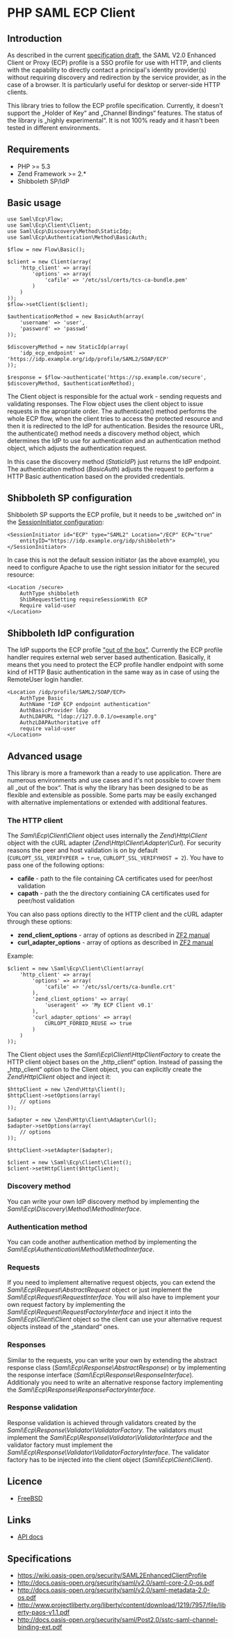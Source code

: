 # PHP SAML ECP Client

## Introduction

As described in the current [specification draft](https://wiki.oasis-open.org/security/SAML2EnhancedClientProfile), the SAML V2.0 Enhanced Client or Proxy (ECP) profile is a SSO profile for use with HTTP, and clients with the capability to directly contact a principal's identity provider(s) without requiring discovery and redirection by the service provider, as in the case of a browser. It is particularly useful for desktop or server-side HTTP clients.

This library tries to follow the ECP profile specification. Currently, it doesn't support the „Holder of Key“ and „Channel Bindings“ features. The status of the library is „highly experimental“. It is not 100% ready and it hasn't been tested in different environments.

## Requirements

* PHP >= 5.3
* Zend Framework >= 2.*
* Shibboleth SP/IdP

## Basic usage

    use Saml\Ecp\Flow;
    use Saml\Ecp\Client\Client;
    use Saml\Ecp\Discovery\Method\StaticIdp;
    use Saml\Ecp\Authentication\Method\BasicAuth;

    $flow = new Flow\Basic();
 
    $client = new Client(array( 
        'http_client' => array(
            'options' => array(
                'cafile' => '/etc/ssl/certs/tcs-ca-bundle.pem'
            )
        )
    ));
    $flow->setClient($client);
 
    $authenticationMethod = new BasicAuth(array(
        'username' => 'user', 
        'password' => 'passwd' 
    ));
 
    $discoveryMethod = new StaticIdp(array(
        'idp_ecp_endpoint' => 'https://idp.example.org/idp/profile/SAML2/SOAP/ECP'
    ));
 
    $response = $flow->authenticate('https://sp.example.com/secure', $discoveryMethod, $authenticationMethod);

The Client object is responsible for the actual work - sending requests and validating responses. The Flow object uses the client object to issue requests in the apropriate order. The authenticate() method performs the whole ECP flow, when the client tries to access the protected resource and then it is redirected to the IdP for authentication. Besides the resource URL, the authenticate() method needs a discovery method object, which determines the IdP to use for authentication and an authentication method object, which adjusts the authentication request.

In this case the discovery method (_StaticIdP_) just returns the IdP endpoint. The authentication method (_BasicAuth_) adjusts the request to perform a HTTP Basic authentication based on the provided credentials.

## Shibboleth SP configuration

Shibboleth SP supports the ECP profile, but it needs to be „switched on“ in the [SessionInitiator configuration](https://wiki.shibboleth.net/confluence/display/SHIB2/NativeSPSessionInitiator#NativeSPSessionInitiator-SAML2SessionInitiatorProtocolHandler):

    <SessionInitiator id="ECP" type="SAML2" Location="/ECP" ECP="true" 
        entityID="https://idp.example.org/idp/shibboleth">
    </SessionInitiator>

In case this is not the default session initiator (as the above example), you need to configure Apache to use the right session initiator for the secured resource:

    <Location /secure>
        AuthType shibboleth  
        ShibRequestSetting requireSessionWith ECP
        Require valid-user
    </Location>

## Shibboleth IdP configuration

The IdP supports the ECP profile ["out of the box"](https://wiki.shibboleth.net/confluence/display/SHIB2/IdPEnableECP). Currently the ECP profile handler requires external web server based authentication. Basically, it means thet you need to protect the ECP profile handler endpoint with some kind of HTTP Basic authentication in the same way as in case of using the RemoteUser login handler.

    <Location /idp/profile/SAML2/SOAP/ECP>
        AuthType Basic
        AuthName "IdP ECP endpoint authentication"
        AuthBasicProvider ldap
        AuthLDAPURL "ldap://127.0.0.1/o=example.org"
        AuthzLDAPAuthoritative off
        require valid-user
    </Location>

## Advanced usage

This library is more a framework than a ready to use application. There are numerous environments and use cases and it's not possible to cover them all „out of the box“. That is why the library has been designed to be as flexible and extensible as possible. Some parts may be easily exchanged with alternative implementations or extended with additional features.

### The HTTP client

The _Saml\Ecp\Client\Client_ object uses internally the _Zend\Http\Client_ object with the cURL adapter (_Zend\Http\Client\Adapter\Curl_). For security reasons the peer and host validation is on by default (`CURLOPT_SSL_VERIFYPEER = true`, `CURLOPT_SSL_VERIFYHOST = 2`). You have to pass one of the following options:

* **cafile** - path to the file containing CA certificates used for peer/host validation
* **capath** - path the the directory contiaining CA certificates used for peer/host validation

You can also pass options directly to the HTTP client and the cURL adapter through these options:

* **zend_client_options** - array of options as described in [ZF2 manual](https://packages.zendframework.com/docs/latest/manual/en/modules/zend.http.client.html)
* **curl_adapter_options** - array of options as described in [ZF2 manual](https://packages.zendframework.com/docs/latest/manual/en/modules/zend.http.client.adapters.html#the-curl-adapter)

Example:

    $client = new \Saml\Ecp\Client\Client(array(
        'http_client' => array(
            'options' => array(
                'cafile' => '/etc/ssl/certs/ca-bundle.crt'
            ),
            'zend_client_options' => array(
                'useragent' => 'My ECP Client v0.1'
            ),
            'curl_adapter_options' => array(
                CURLOPT_FORBID_REUSE => true
            )
        )
    ));

The Client object uses the _Saml\Ecp\Client\HttpClientFactory_ to create the HTTP client object bases on the „http_client“ option. Instead of passing the „http_client“ option to the Client object, you can explicitly create the _Zend\Http\Client_ object and inject it:

    $httpClient = new \Zend\Http\Client();
    $httpClient->setOptions(array(
        // options
    ));
 
    $adapter = new \Zend\Http\Client\Adapter\Curl();
    $adapter->setOptions(array(
        // options
    ));
 
    $httpClient->setAdapter($adapter);
 
    $client = new \Saml\Ecp\Client\Client();
    $client->setHttpClient($httpClient);

### Discovery method

You can write your own IdP discovery method by implementing the _Saml\Ecp\Discovery\Method\MethodInterface_.

### Authentication method

You can code another authentication method by implementing the _Saml\Ecp\Authentication\Method\MethodInterface_.

### Requests

If you need to implement alternative request objects, you can extend the _Saml\Ecp\Request\AbstractRequest_ object or just implement the _Saml\Ecp\Request\RequestInterface_. You will also have to implement your own request factory by implementing the _Saml\Ecp\Request\RequestFactoryInterface_ and inject it into the _Saml\Ecp\Client\Client_ object so the client can use your alternative request objects instead of the „standard“ ones.

### Responses

Similar to the requests, you can write your own by extending the abstract response class (_Saml\Ecp\Response\AbstractResponse_) or by implementing the response interface (_Saml\Ecp\Response\ResponseInterface_). Additionaly you need to write an alternative response factory implementing the _Saml\Ecp\Response\ResponseFactoryInterface_.

### Response validation

Response validation is achieved through validators created by the _Saml\Ecp\Response\Validator\ValidatorFactory_. The validators must implement the _Saml\Ecp\Response\Validator\ValidatorInterface_ and the validator factory must implement the _Saml\Ecp\Response\Validator\ValidatorFactoryInterface_. The validator factory has to be injected into the client object (_Saml\Ecp\Client\Client_).

## Licence

* [FreeBSD](http://debug.cz/license/freebsd)

## Links

* [API docs]()

## Specifications

* https://wiki.oasis-open.org/security/SAML2EnhancedClientProfile
* http://docs.oasis-open.org/security/saml/v2.0/saml-core-2.0-os.pdf
* http://docs.oasis-open.org/security/saml/v2.0/saml-metadata-2.0-os.pdf
* http://www.projectliberty.org/liberty/content/download/1219/7957/file/liberty-paos-v1.1.pdf
* http://docs.oasis-open.org/security/saml/Post2.0/sstc-saml-channel-binding-ext.pdf